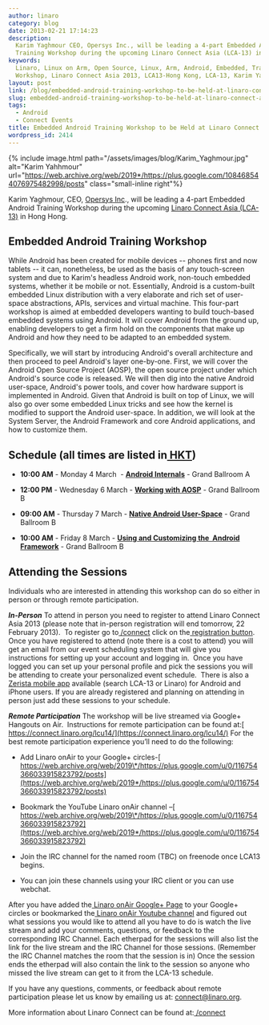 ```yaml
---
author: linaro
category: blog
date: 2013-02-21 17:14:23
description:
  Karim Yaghmour CEO, Opersys Inc., will be leading a 4-part Embedded Android
  Training Workshop during the upcoming Linaro Connect Asia (LCA-13) in Hong Hong.
keywords:
  Linaro, Linux on Arm, Open Source, Linux, Arm, Android, Embedded, Training,
  Workshop, Linaro Connect Asia 2013, LCA13-Hong Kong, LCA-13, Karim Yaghmour, Opersys
layout: post
link: /blog/embedded-android-training-workshop-to-be-held-at-linaro-connect-asia-2013/
slug: embedded-android-training-workshop-to-be-held-at-linaro-connect-asia-2013
tags:
  - Android
  - Connect Events
title: Embedded Android Training Workshop to be Held at Linaro Connect Asia 2013
wordpress_id: 2414
---
```


{% include image.html path="/assets/images/blog/Karim_Yaghmour.jpg" alt="Karim Yahhmour" url="https://web.archive.org/web/2019*/https://plus.google.com/108468544076975482998/posts" class="small-inline right"%}

Karim Yaghmour, CEO, [Opersys Inc](http://www.opersys.com/)., will be leading a 4-part Embedded Android Training Workshop during the upcoming [Linaro Connect Asia (LCA-13)](https://connect.linaro.org) in Hong Hong.

## Embedded Android Training Workshop

While Android has been created for mobile devices -- phones first and now tablets -- it can, nonetheless, be used as the basis of any touch-screen system and due to Karim's headless Android work, non-touch embedded systems, whether it be mobile or not. Essentially, Android is a custom-built embedded Linux distribution with a very elaborate and rich set of user-space abstractions, APIs, services and virtual machine. This four-part workshop is aimed at embedded developers wanting to build touch-based embedded systems using Android. It will cover Android from the ground up, enabling developers to get a firm hold on the components that make up Android and how they need to be adapted to an embedded system.

Specifically, we will start by introducing Android's overall architecture and then proceed to peel Android's layer one-by-one. First, we will cover the Android Open Source Project (AOSP), the open source project under which Android's source code is released. We will then dig into the native Android user-space, Android's power tools, and cover how hardware support is implemented in Android. Given that Android is built on top of Linux, we will also go over some embedded Linux tricks and see how the kernel is modified to support the Android user-space. In addition, we will look at the System Server, the Android Framework and core Android applications, and how to customize them.

## Schedule (all times are listed in[ HKT](https://www.timeanddate.com/worldclock/converter.html))

- **10:00 AM** - Monday 4 March  - **[Android Internals](https://lca-13.zerista.com/event/member/72385)** - Grand Ballroom A

- **12:00 PM** - Wednesday 6 March - **[Working with AOSP](https://lca-13.zerista.com/event/member/72386)** - Grand Ballroom B

- **09:00 AM** - Thursday 7 March - **[Native Android User-Space](https://lca-13.zerista.com/event/member/72387)** - Grand Ballroom B

- **10:00 AM** - Friday 8 March - **[Using and Customizing the  Android Framework](https://lca-13.zerista.com/event/member/72388)** - Grand Ballroom B

## Attending the Sessions

Individuals who are interested in attending this workshop can do so either in person or through remote participation.

_**In-Person**_
To attend in person you need to register to attend Linaro Connect Asia 2013 (please note that in-person registration will end tomorrow, 22 February 2013).  To register go to[ /connect](https://connect.linaro.org) click on the[ registration button](http://linaro.eventbrite.co.uk/). Once you have registered to attend (note there is a cost to attend) you will get an email from our event scheduling system that will give you instructions for setting up your account and logging in.  Once you have logged you can set up your personal profile and pick the sessions you will be attending to create your personalized event schedule.  There is also a[ Zerista mobile app](https://lca-13.zerista.com/conference/state/1151) available (search LCA-13 or Linaro) for Android and iPhone users. If you are already registered and planning on attending in person just add these sessions to your schedule.

_**Remote Participation**_
The workshop will be live streamed via Google+ Hangouts on Air.  Instructions for remote participation can be found at:[ https://connect.linaro.org/lcu14/](https://connect.linaro.org/lcu14/)
For the best remote participation experience you’ll need to do the following:

- Add Linaro onAir to your Google+ circles-[ https://web.archive.org/web/2019\*/https://plus.google.com/u/0/116754366033915823792/posts](https://web.archive.org/web/2019*/https://plus.google.com/u/0/116754366033915823792/posts)

- Bookmark the YouTube Linaro onAir channel –[ https://web.archive.org/web/2019\*/https://plus.google.com/u/0/116754366033915823792](https://web.archive.org/web/2019*/https://plus.google.com/u/0/116754366033915823792)

- Join the IRC channel for the named room (TBC) on freenode once LCA13 begins.

- You can join these channels using your IRC client or you can use webchat.

After you have added the[ Linaro onAir Google+ Page](https://web.archive.org/web/2019*/https://plus.google.com/u/0/116754366033915823792/posts) to your Google+ circles or bookmarked the[ Linaro onAir Youtube channel](https://web.archive.org/web/2019*/https://plus.google.com/u/0/116754366033915823792) and figured out what sessions you would like to attend all you have to do is watch the live stream and add your comments, questions, or feedback to the corresponding IRC Channel. Each etherpad for the sessions will also list the link for the live stream and the IRC Channel for those sessions. (Remember the IRC Channel matches the room that the session is in) Once the session ends the etherpad will also contain the link to the session so anyone who missed the live stream can get to it from the LCA-13 schedule.

If you have any questions, comments, or feedback about remote participation please let us know by emailing us at: [connect@linaro.org](mailto:connect@linaro.org).

More information about Linaro Connect can be found at:[ /connect](https://connect.linaro.org)
